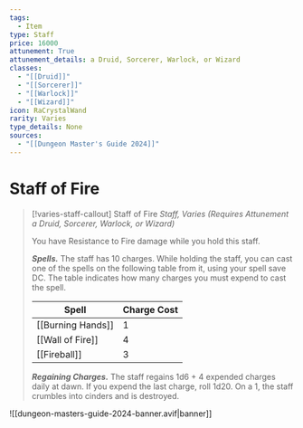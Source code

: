 ```yaml
---
tags:
  - Item
type: Staff
price: 16000
attunement: True
attunement_details: a Druid, Sorcerer, Warlock, or Wizard
classes:
  - "[[Druid]]"
  - "[[Sorcerer]]"
  - "[[Warlock]]"
  - "[[Wizard]]"
icon: RaCrystalWand
rarity: Varies
type_details: None
sources: 
  - "[[Dungeon Master's Guide 2024]]"
---
```

# Staff of Fire
>[!varies-staff-callout] Staff of Fire
>_Staff, Varies (Requires Attunement a Druid, Sorcerer, Warlock, or Wizard)_
>
>You have Resistance to Fire damage while you hold this staff.
>
>**_Spells._** The staff has 10 charges. While holding the staff, you can cast one of the spells on the following table from it, using your spell save DC. The table indicates how many charges you must expend to cast the spell.
>
>|Spell|Charge Cost|
>|---|---|
>|[[Burning Hands]]|1|
>|[[Wall of Fire]]|4|
>|[[Fireball]]|3|
>
>**_Regaining Charges._** The staff regains 1d6 + 4 expended charges daily at dawn. If you expend the last charge, roll 1d20. On a 1, the staff crumbles into cinders and is destroyed.
>


![[dungeon-masters-guide-2024-banner.avif|banner]]
